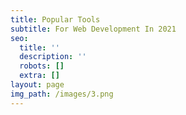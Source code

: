 ```yaml
---
title: Popular Tools
subtitle: For Web Development In 2021
seo:
  title: ''
  description: ''
  robots: []
  extra: []
layout: page
img_path: /images/3.png
---
```

